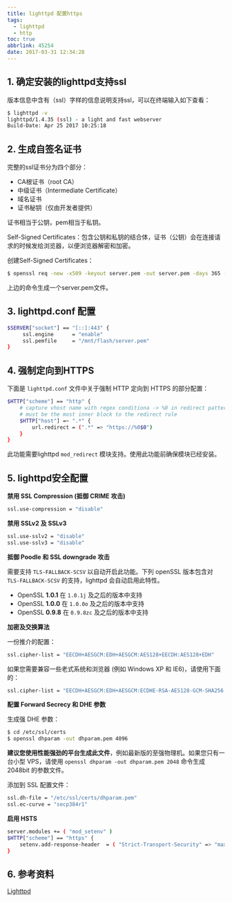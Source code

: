```yaml
---
title: lighttpd 配置https
tags:
  - lighttpd
  - http
toc: true
abbrlink: 45254
date: 2017-03-31 12:34:28
---
```


## 1. 确定安装的lighttpd支持ssl

版本信息中含有（ssl）字样的信息说明支持ssl，可以在终端输入如下查看：

```bash
$ lighttpd -v
lighttpd/1.4.35 (ssl) - a light and fast webserver
Build-Date: Apr 25 2017 10:25:18
```

<!-- more -->

## 2. 生成自签名证书

完整的ssl证书分为四个部分：

* CA根证书（root CA）
* 中级证书（Intermediate Certificate）
* 域名证书
* 证书秘钥（仅由开发者提供）

证书相当于公钥，pem相当于私钥。

Self-Signed Certificates：包含公钥和私钥的结合体，证书（公钥）会在连接请求的时候发给浏览器，以便浏览器解密和加密。

创建Self-Signed Certificates：

```bash
$ openssl req -new -x509 -keyout server.pem -out server.pem -days 365 -nodes
```

上边的命令生成一个server.pem文件。

## 3. lighttpd.conf 配置

```bash
$SERVER["socket"] == "[::]:443" {  
     ssl.engine      = "enable"
     ssl.pemfile     = "/mnt/flash/server.pem"
}
```

## 4. 强制定向到HTTPS

下面是 `lighttpd.conf` 文件中关于强制 HTTP 定向到 HTTPS 的部分配置：

```bash
$HTTP["scheme"] == "http" {
    # capture vhost name with regex conditiona -> %0 in redirect pattern
    # must be the most inner block to the redirect rule
    $HTTP["host"] =~ ".*" {
        url.redirect = (".*" => "https://%0$0")
    }
}
```

此功能需要lighttpd `mod_redirect` 模块支持。使用此功能前确保模块已经安装。

## 5. lighttpd安全配置

**禁用 SSL Compression (抵御 CRIME 攻击)**

```bash
ssl.use-compression = "disable"
```

**禁用 SSLv2 及 SSLv3**

```bash
ssl.use-sslv2 = "disable"
ssl.use-sslv3 = "disable"
```

**抵御 Poodle 和 SSL downgrade 攻击**

需要支持 `TLS-FALLBACK-SCSV` 以自动开启此功能。下列 openSSL 版本包含对 `TLS-FALLBACK-SCSV` 的支持，lighttpd 会自动启用此特性。

* OpenSSL **1.0.1** 在 `1.0.1j` 及之后的版本中支持
* OpenSSL **1.0.0** 在 `1.0.0o` 及之后的版本中支持
* OpenSSL **0.9.8** 在 `0.9.8zc` 及之后的版本中支持

**加密及交换算法**

一份推介的配置：

```bash
ssl.cipher-list = "EECDH+AESGCM:EDH+AESGCM:AES128+EECDH:AES128+EDH"
```

如果您需要兼容一些老式系统和浏览器 (例如 Windows XP 和 IE6)，请使用下面的：

```bash
ssl.cipher-list = "EECDH+AESGCM:EDH+AESGCM:ECDHE-RSA-AES128-GCM-SHA256:AES256+EECDH:AES256+EDH:ECDHE-RSA-AES256-GCM-SHA384:DHE-RSA-AES256-GCM-SHA384:DHE-RSA-AES128-GCM-SHA256:ECDHE-RSA-AES256-SHA384:ECDHE-RSA-AES128-SHA256:ECDHE-RSA-AES256-SHA:ECDHE-RSA-AES128-SHA:DHE-RSA-AES256-SHA256:DHE-RSA-AES128-SHA256:DHE-RSA-AES256-SHA:DHE-RSA-AES128-SHA:ECDHE-RSA-DES-CBC3-SHA:EDH-RSA-DES-CBC3-SHA:AES256-GCM-SHA384:AES128-GCM-SHA256:AES256-SHA256:AES128-SHA256:AES256-SHA:AES128-SHA:DES-CBC3-SHA:HIGH:!aNULL:!eNULL:!EXPORT:!DES:!MD5:!PSK:!RC4"
```

**配置 Forward Secrecy 和 DHE 参数**

生成强 DHE 参数：

```bash
$ cd /etc/ssl/certs
$ openssl dhparam -out dhparam.pem 4096
```

**建议您使用性能强劲的平台生成此文件**，例如最新版的至强物理机。如果您只有一台小型 VPS，请使用 `openssl dhparam -out dhparam.pem 2048` 命令生成 2048bit 的参数文件。

添加到 SSL 配置文件：

```bash
ssl.dh-file = "/etc/ssl/certs/dhparam.pem"
ssl.ec-curve = "secp384r1"
```

**启用 HSTS**

```bash
server.modules += ( "mod_setenv" )
$HTTP["scheme"] == "https" {
    setenv.add-response-header  = ( "Strict-Transport-Security" => "max-age=63072000; includeSubdomains; preload")
}
```
## 6. 参考资料

[Lighttpd](https://wiki.archlinux.org/index.php/Lighttpd)

